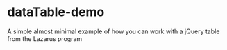 # dataTable-demo
A simple almost minimal example of how you can work with a jQuery table from the Lazarus program
